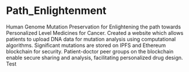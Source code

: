 # Path_Enlightenment
Human Genome Mutation Preservation for Enlightening the path towards Personalized Level Medicines for Cancer.
Created a website which allows patients to upload DNA data for mutation analysis using computational algorithms. Significant mutations are stored on IPFS and Ethereum blockchain for security. Patient-doctor peer groups on the blockchain enable secure sharing and analysis, facilitating personalized drug design. Test
